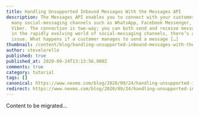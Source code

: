 ```yaml
---
title: Handling Unsupported Inbound Messages With the Messages API
description: The Messages API enables you to connect with your customers over
  many social-messaging channels such as WhatsApp, Facebook Messenger, and
  Viber. The connection is two-way; you can both send and receive messages. But
  in the rapidly evolving world of social-messaging channels, there’s a unique
  issue. What happens if a customer manages to send a message […]
thumbnail: /content/blog/handling-unsupported-inbound-messages-with-the-messages-api-dr/Blog_Unsupported-Inbound-Messages_1200x600.png
author: stevelorello
published: true
published_at: 2020-09-24T13:13:56.000Z
comments: true
category: tutorial
tags: []
canonical: https://www.nexmo.com/blog/2020/09/24/handling-unsupported-inbound-messages-with-the-messages-api-dr
redirect: https://www.nexmo.com/blog/2020/09/24/handling-unsupported-inbound-messages-with-the-messages-api-dr
---
```


Content to be migrated...

